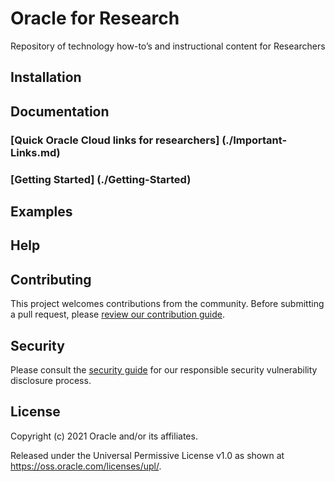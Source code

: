 # Oracle for Research

<!-- Describe your project's features, functionality and target audience -->

Repository of technology how-to’s and instructional content for Researchers

## Installation

<!-- Provide detailed step-by-step installation instructions -->

## Documentation

<!-- Developer-oriented documentation can be published on GitHub, but all product
     documentation must be published on <https://docs.oracle.com>. -->

### [Quick Oracle Cloud links for researchers] (./Important-Links.md)

### [Getting Started] (./Getting-Started)

## Examples

<!-- Describe any included examples or provide a link to a demo/tutorial -->

## Help

<!-- Inform users on where to get help or how to receive official support from Oracle
     (if applicable). -->

## Contributing

<!-- If your project has specific contribution requirements, update the
    CONTRIBUTING.md file to ensure those requirements are clearly explained. -->

This project welcomes contributions from the community. Before submitting a pull
request, please [review our contribution guide](./CONTRIBUTING.md).

## Security

Please consult the [security guide](./SECURITY.md) for our responsible security
vulnerability disclosure process.

## License

<!-- The correct copyright notice format for both documentation and software
    is "Copyright (c) [year,] year Oracle and/or its affiliates."
    You must include the year the content was first released (on any platform) and
    the most recent year in which it was revised. -->

Copyright (c) 2021 Oracle and/or its affiliates.

<!-- Replace this statement if your project is not licensed under the UPL -->

Released under the Universal Permissive License v1.0 as shown at
<https://oss.oracle.com/licenses/upl/>.
